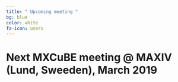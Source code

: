 ```yaml
---
title: " Upcoming meeting "
bg: blue
color: white
fa-icon: users 
---
```


# Next MXCuBE meeting @ MAXIV  (Lund, Sweeden), March 2019
